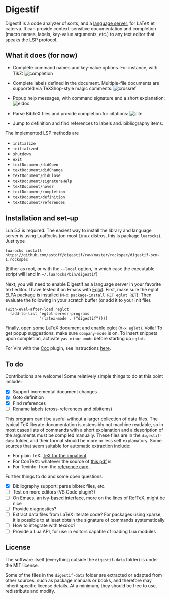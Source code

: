 Digestif
========

Digestif is a code analyzer of sorts, and a [language server][lsp],
for LaTeX et caterva.  It can provide context-sensitive documentation
and completion (macro names, labels, key-value arguments, etc.) to any
text editor that speaks the LSP protocol.

What it does (for now)
----------------------

* Complete command names and key-value options.  For instance, with
  TikZ:
  ![completion](https://user-images.githubusercontent.com/6500902/49062925-01e83e80-f216-11e8-9342-e27e820c211a.png)
  
* Complete labels defined in the document.  Multiple-file documents
  are supported via TeXShop-style magic comments:
  ![crossref](https://user-images.githubusercontent.com/6500902/49062985-2ba16580-f216-11e8-99de-5be9a74ecaa6.png)
  
* Popup help messages, with command signature and a short explanation:
  ![eldoc](https://user-images.githubusercontent.com/6500902/49062989-2fcd8300-f216-11e8-9076-587eca2321d1.png)

* Parse BibTeX files and provide completion for citations:
  ![cite](https://user-images.githubusercontent.com/6500902/49612569-64270900-f9a5-11e8-9fc5-20c974136209.png)

* Jump to definition and find references to labels and. bibliography items.

The implemented LSP methods are

- `initialize`
- `initialized`
- `shutdown`
- `exit`
- `textDocument/didOpen`
- `textDocument/didChange`
- `textDocument/didClose`
- `textDocument/signatureHelp`
- `textDocument/hover`
- `textDocument/completion`
- `textDocument/definition`
- `textDocument/references`

Installation and set-up
-----------------------

Lua 5.3 is required.  The easiest way to install the library and
language server is using LuaRocks (on most Linux distros, this is
package `luarocks`).  Just type

``` shell
luarocks install https://github.com/astoff/digestif/raw/master/rockspec/digestif-scm-1.rockspec
```

(Either as root, or with the `--local` option, in which case the
executable script will land in `~/.luarocks/bin/digestif`)

Next, you will need to enable Digestif as a language server in your
favorite text editor.  I have tested it on Emacs with [Eglot][eglot].
First, make sure the eglot ELPA package is installed (`M-x
package-install RET eglot RET`).  Then evaluate the following in your
scratch buffer (or add it to your init file).

``` emacs-lisp
(with-eval-after-load 'eglot
  (add-to-list 'eglot-server-programs
               '(latex-mode . ("digestif"))))
```

Finally, open some LaTeX document and enable eglot (`M-x eglot`).
Voilà!  To get popup suggestions, make sure `company-mode` is on.  To
insert snippets upon completion, activate `yas-minor-mode` before
starting up `eglot`.

For Vim with the [Coc][coc] plugin, see instructions
[here](https://github.com/neoclide/coc.nvim/wiki/Language-servers#latex).

To do
-----

Contributions are welcome!  Some relatively simple things to do at
this point include:

- [x] Support incremental document changes
- [x] Goto definition
- [x] Find references
- [ ] Rename labels (cross-references and bibitems)

This program can't be useful without a larger collection of data
files.  The typical TeX literate documentation is ostensibly not
machine readable, so in most cases lists of commands with a short
explanation and a description of the arguments must be compiled
manually.  These files are in the `digestif-data` folder, and their
format should be more or less self explanatory.  Some sources that
seem suitable for automatic extraction include:

- For plain TeX: [TeX for the impatient](https://www.gnu.org/software/teximpatient/).
- For ConTeXt: whatever the source of [this pdf](http://www.pragma-ade.nl/general/qrcs/setup-en.pdf) is.
- For Texinfo: from the [reference card](git.savannah.gnu.org/cgit/texinfo.git/plain/doc/refcard/txirefcard.pdf).

Further things to do and some open questions:

- [x] Bibliography support: parse bibtex files, etc.
- [ ] Test on more editors (VS Code plugin?)
- [ ] On Emacs, an ivy-based interface, more on the lines of RefTeX, might
  be nice
- [ ] Provide diagnostics?
- [ ] Extract data files from LaTeX literate code?  For packages using
  xparse, it is possible to at least obtain the signature of commands
  systematically
- [ ] How to integrate with texdoc?
- [ ] Provide a Lua API, for use in editors capable of loading Lua
  modules

License
-------

The software itself (everything outside the `digestif-data` folder) is
under the MIT license.

Some of the files in the `digestif-data` folder are extracted or
adapted from other sources, such as package manuals or books, and
therefore may inherit specific license details.  At a minimum, they
should be free to use, redistribute and modify.

[lsp]: https://microsoft.github.io/language-server-protocol/
[eglot]: https://github.com/joaotavora/eglot
[coc]: https://github.com/neoclide/coc.nvim
